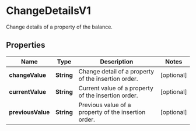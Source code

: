

# ChangeDetailsV1

Change details of a property of the balance.

## Properties

| Name | Type | Description | Notes |
|------------ | ------------- | ------------- | -------------|
|**changeValue** | **String** | Change detail of a property of the insertion order. |  [optional] |
|**currentValue** | **String** | Current value of a property of the insertion order. |  [optional] |
|**previousValue** | **String** | Previous value of a property of the insertion order. |  [optional] |



